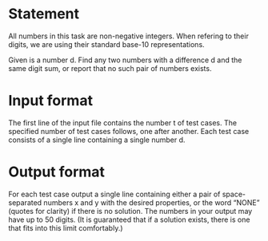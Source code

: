 # Statement
All numbers in this task are non-negative integers.
When refering to their digits, we are using their standard base-10 representations.

Given is a number d. Find any two numbers with a difference d and the same digit sum, or report that no such pair of numbers exists.

# Input format
The first line of the input file contains the number t of test cases. The specified number of test cases follows, one after another.
Each test case consists of a single line containing a single number d.

# Output format
For each test case output a single line containing either a pair of space-separated numbers x and y with the desired properties, or the word “NONE” (quotes for clarity) if there is no solution.
The numbers in your output may have up to 50 digits. (It is guaranteed that if a solution exists, there is one that fits into this limit comfortably.)